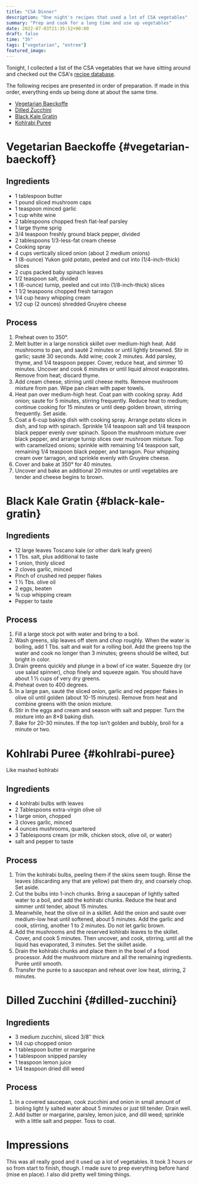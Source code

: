 ```yaml
---
title: "CSA Dinner"
description: "One night's recipes that used a lot of CSA vegetables"
summary: "Prep and cook for a long time and use up vegetables"
date: 2022-07-03T21:35:52+00:00
draft: false
time: "3h"
tags: ["vegetarian", "entree"]
featured_image: 
---
```


Tonight, I collected a list of the CSA vegetables that we have sitting around and checked out the CSA's [recipe database](https://pumpkinridgegardens.com/ "Pumpkin Ridge Gardens").

The following recipes are presented in order of preparation. If made in this order, everything ends up being done at about the same time.

- [Vegetarian Baeckoffe](#vegetarian-baeckoff)
- [Dilled Zucchini](#dilled-zucchini)
- [Black Kale Gratin](#black-kale-gratin)
- [Kohlrabi Puree](#kohlrabi-puree)

# Vegetarian Baeckoffe {#vegetarian-baeckoff}

## Ingredients
- 1 tablespoon butter
- 1 pound sliced mushroom caps
- 1 teaspoon minced garlic
- 1 cup white wine
- 2 tablespoons chopped fresh flat-leaf parsley
- 1 large thyme sprig
- 3/4 teaspoon freshly ground black pepper, divided
- 2 tablespoons 1/3-less-fat cream cheese
- Cooking spray
- 4 cups vertically sliced onion (about 2 medium onions)
- 1 (8-ounce) Yukon gold potato, peeled and cut into (1/4-inch-thick) slices
- 2 cups packed baby spinach leaves
- 1/2 teaspoon salt, divided
- 1 (6-ounce) turnip, peeled and cut into (1/8-inch-thick) slices
- 1 1/2 teaspoons chopped fresh tarragon
- 1/4 cup heavy whipping cream
- 1/2 cup (2 ounces) shredded Gruyère cheese

## Process

1. Preheat oven to 350°.
1. Melt butter in a large nonstick skillet over medium-high heat. Add mushrooms to pan, and sauté 2 minutes or until lightly browned. Stir in garlic; sauté 30 seconds. Add wine; cook 2 minutes. Add parsley, thyme, and 1/4 teaspoon pepper. Cover, reduce heat, and simmer 10 minutes. Uncover and cook 6 minutes or until liquid almost evaporates. Remove from heat; discard thyme.
1. Add cream cheese, stirring until cheese melts. Remove mushroom mixture from pan. Wipe pan clean with paper towels.
1. Heat pan over medium-high heat. Coat pan with cooking spray. Add onion; saute for 5 minutes, stirring frequently. Reduce heat to medium; continue cooking for 15 minutes or until deep golden brown, stirring frequently. Set aside.
1. Coat a 6-cup baking dish with cooking spray. Arrange potato slices in dish, and top with spinach. Sprinkle 1/4 teaspoon salt and 1/4 teaspoon black pepper evenly over spinach. Spoon the mushroom mixture over black pepper, and arrange turnip slices over mushroom mixture. Top with caramelized onions; sprinkle with remaining 1/4 teaspoon salt, remaining 1/4 teaspoon black pepper, and tarragon. Pour whipping cream over tarragon, and sprinkle evenly with Gruyère cheese.
1. Cover and bake at 350° for 40 minutes.
1. Uncover and bake an additional 20 minutes or until vegetables are tender and cheese begins to brown.

# Black Kale Gratin {#black-kale-gratin}

## Ingredients

- 12 large leaves Toscano kale (or other dark leafy green)
- 1 Tbs. salt, plus additional to taste
- 1 onion, thinly sliced
- 2 cloves garlic, minced
- Pinch of crushed red pepper flakes
- 1 ½ Tbs. olive oil
- 2 eggs, beaten
- ¾ cup whipping cream
- Pepper to taste

## Process

1. Fill a large stock pot with water and bring to a boil.
1. Wash greens, slip leaves off stem and chop roughly.  When the water is boiling, add 1 Tbs. salt and wait for a rolling boil.  Add the greens top the water and cook no longer than 3 minutes; greens should be wilted, but bright in color.
1. Drain greens quickly and plunge in a bowl of ice water. Squeeze dry (or use  salad spinner), chop finely and squeeze again.  You should have about 1 ½ cups of very dry greens.
1. Preheat oven to 400 degrees.
1. In a large pan, sauté the sliced onion, garlic and red pepper flakes in olive oil until golden (about 10-15 minutes).  Remove from heat and combine greens with the onion mixture.
1. Stir in the eggs and cream and season with salt and pepper.  Turn the mixture into an 8×8 baking dish.
1. Bake for 20-30 minutes.  If the top isn’t golden and bubbly, broil for a minute or two.

# Kohlrabi Puree {#kohlrabi-puree}
Like mashed kohlrabi

## Ingredients
- 4 kohlrabi bulbs with leaves
- 2 Tablespoons extra-virgin olive oil
- 1 large onion, chopped
- 3 cloves garlic, minced
- 4 ounces mushrooms, quartered
- 3 Tablespoons cream (or milk, chicken stock, olive oil, or water)
- salt and pepper to taste

## Process

1. Trim the kohlrabi bulbs, peeling them if the skins seem tough. Rinse the leaves (discarding any that are yellow) pat them dry, and coarsely chop. Set aside.
1. Cut the bulbs into 1-inch chunks. Bring a saucepan of lightly salted water to a boil, and add the kohlrabi chunks. Reduce the heat and simmer until tender, about 15 minutes.
1. Meanwhile, heat the olive oil in a skillet. Add the onion and sauté over medium-low heat until softened, about 5 minutes. Add the garlic and cook, stirring, another 1 to 2 minutes. Do not let garlic brown.
1. Add the mushrooms and the reserved kohlrabi leaves to the skillet. Cover, and cook 5 minutes. Then uncover, and cook, stirring, until all the liquid has evaporated, 3 minutes. Set the skillet aside.
1. Drain the kohlrabi chunks and place them in the bowl of a food processor. Add the mushroom mixture and all the remaining ingredients. Purée until smooth.
1. Transfer the purée to a saucepan and reheat over low heat, stirring, 2 minutes.

# Dilled Zucchini {#dilled-zucchini}

## Ingredients

- 3 medium zucchini, sliced 3/8″ thick
- 1/4  cup chopped onion
- 1 tablespoon butter or margarine
- 1 tablespoon snipped parsley
- 1 teaspoon lemon juice
- 1/4 teaspoon dried dill weed

## Process

1. In a covered saucepan, cook zucchini and onion in small amount of bioling light ly salted water about 5 minutes or just till tender. Drain well.
1. Add butter or  margarine, parsley, lemon juice, and dill weed; sprinkle with a little salt and  pepper. Toss to coat.

# Impressions

This was all really good and it used up a lot of vegetables. It took 3 hours or so from start to finish, though. I made sure to prep everything before hand (mise en place). I also did pretty well timing things.
